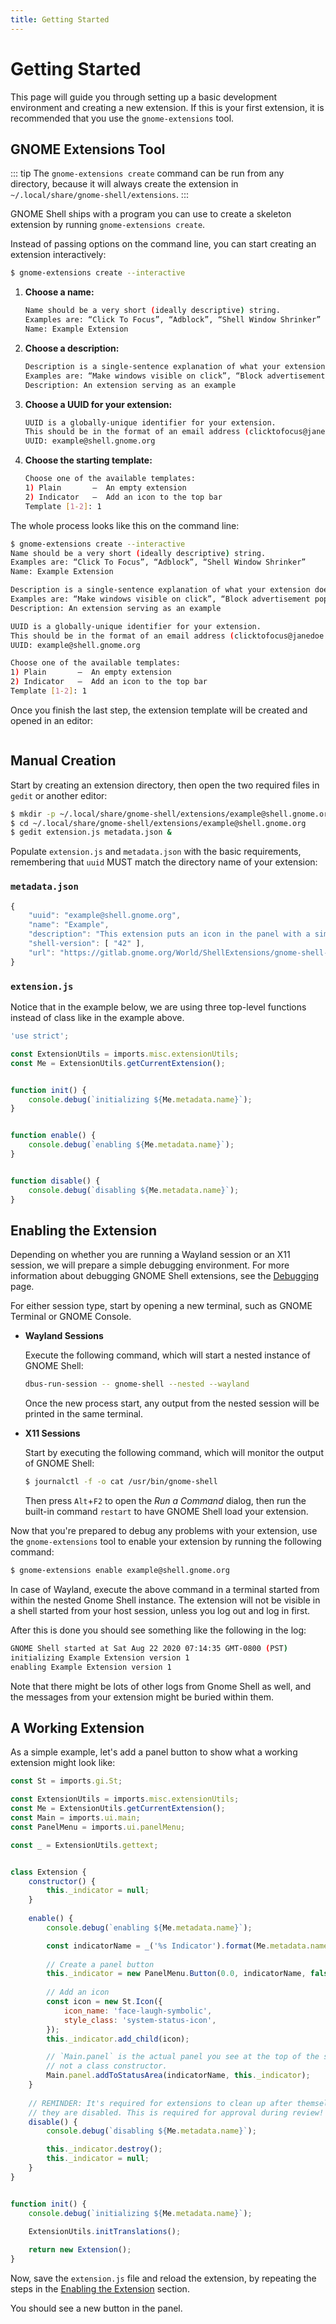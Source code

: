 ```yaml
---
title: Getting Started
---
```


# Getting Started

This page will guide you through setting up a basic development environment and
creating a new extension. If this is your first extension, it is recommended
that you use the `gnome-extensions` tool.

## GNOME Extensions Tool

::: tip
The `gnome-extensions create` command can be run from any directory, because it
will always create the extension in `~/.local/share/gnome-shell/extensions`.
:::

GNOME Shell ships with a program you can use to create a skeleton extension by
running `gnome-extensions create`.

Instead of passing options on the command line, you can start creating an
extension interactively:

```sh
$ gnome-extensions create --interactive
```

1. **Choose a name:**

   ```sh
   Name should be a very short (ideally descriptive) string.
   Examples are: “Click To Focus”, “Adblock”, “Shell Window Shrinker”
   Name: Example Extension
   ```

2. **Choose a description:**

   ```sh
   Description is a single-sentence explanation of what your extension does.
   Examples are: “Make windows visible on click”, “Block advertisement popups”, “Animate windows shrinking on minimize”
   Description: An extension serving as an example
   ```

3. **Choose a UUID for your extension:**

   ```sh
   UUID is a globally-unique identifier for your extension.
   This should be in the format of an email address (clicktofocus@janedoe.example.com)
   UUID: example@shell.gnome.org
   ```

4. **Choose the starting template:**

   ```sh
   Choose one of the available templates:
   1) Plain       –  An empty extension
   2) Indicator   –  Add an icon to the top bar
   Template [1-2]: 1
   ```

The whole process looks like this on the command line:

```sh
$ gnome-extensions create --interactive
Name should be a very short (ideally descriptive) string.
Examples are: “Click To Focus”, “Adblock”, “Shell Window Shrinker”
Name: Example Extension

Description is a single-sentence explanation of what your extension does.
Examples are: “Make windows visible on click”, “Block advertisement popups”, “Animate windows shrinking on minimize”
Description: An extension serving as an example

UUID is a globally-unique identifier for your extension.
This should be in the format of an email address (clicktofocus@janedoe.example.com)
UUID: example@shell.gnome.org

Choose one of the available templates:
1) Plain       –  An empty extension
2) Indicator   –  Add an icon to the top bar
Template [1-2]: 1
```

Once you finish the last step, the extension template will be created and opened
in an editor:

<img :src="$withBase('/assets/img/gnome-extensions-create-editor.png')" />

## Manual Creation

Start by creating an extension directory, then open the two required files in
`gedit` or another editor:

```sh
$ mkdir -p ~/.local/share/gnome-shell/extensions/example@shell.gnome.org
$ cd ~/.local/share/gnome-shell/extensions/example@shell.gnome.org
$ gedit extension.js metadata.json &
```

Populate `extension.js` and `metadata.json` with the basic requirements,
remembering that `uuid` MUST match the directory name of your extension:

### `metadata.json`

```js
{
    "uuid": "example@shell.gnome.org",
    "name": "Example",
    "description": "This extension puts an icon in the panel with a simple dropdown menu.",
    "shell-version": [ "42" ],
    "url": "https://gitlab.gnome.org/World/ShellExtensions/gnome-shell-extension-example"
}
```

### `extension.js`

Notice that in the example below, we are using three top-level functions instead
of class like in the example above.

```js
'use strict';

const ExtensionUtils = imports.misc.extensionUtils;
const Me = ExtensionUtils.getCurrentExtension();


function init() {
    console.debug(`initializing ${Me.metadata.name}`);
}


function enable() {
    console.debug(`enabling ${Me.metadata.name}`);
}


function disable() {
    console.debug(`disabling ${Me.metadata.name}`);
}
```

## Enabling the Extension

Depending on whether you are running a Wayland session or an X11 session, we
will prepare a simple debugging environment. For more information about
debugging GNOME Shell extensions, see the [Debugging](debugging.html) page.

For either session type, start by opening a new terminal, such as GNOME Terminal
or GNOME Console.

- **Wayland Sessions**

    Execute the following command, which will start a nested instance of GNOME
    Shell:

    ```sh
    dbus-run-session -- gnome-shell --nested --wayland
    ```
    
    Once the new process start, any output from the nested session will be
    printed in the same terminal.

- **X11 Sessions**

    Start by executing the following command, which will monitor the output of
    GNOME Shell:

    ```sh
    $ journalctl -f -o cat /usr/bin/gnome-shell
    ```
    
    Then press `Alt`+`F2` to open the *Run a Command* dialog, then run the
    built-in command `restart` to have GNOME Shell load your extension.

Now that you're prepared to debug any problems with your extension, use the
`gnome-extensions` tool to enable your extension by running the following command:

```sh
$ gnome-extensions enable example@shell.gnome.org
```

In case of Wayland, execute the above command in a terminal started from within
the nested Gnome Shell instance. The extension will not be visible in a shell
started from your host session, unless you log out and log in first.

After this is done you should see something like the following in the log:

```sh
GNOME Shell started at Sat Aug 22 2020 07:14:35 GMT-0800 (PST)
initializing Example Extension version 1
enabling Example Extension version 1
```

Note that there might be lots of other logs from Gnome Shell as well, and the
messages from your extension might be buried within them.

## A Working Extension

As a simple example, let's add a panel button to show what a working extension
might look like:

```js
const St = imports.gi.St;

const ExtensionUtils = imports.misc.extensionUtils;
const Me = ExtensionUtils.getCurrentExtension();
const Main = imports.ui.main;
const PanelMenu = imports.ui.panelMenu;

const _ = ExtensionUtils.gettext;


class Extension {
    constructor() {
        this._indicator = null;
    }
    
    enable() {
        console.debug(`enabling ${Me.metadata.name}`);

        const indicatorName = _('%s Indicator').format(Me.metadata.name);
        
        // Create a panel button
        this._indicator = new PanelMenu.Button(0.0, indicatorName, false);
        
        // Add an icon
        const icon = new St.Icon({
            icon_name: 'face-laugh-symbolic',
            style_class: 'system-status-icon',
        });
        this._indicator.add_child(icon);

        // `Main.panel` is the actual panel you see at the top of the screen,
        // not a class constructor.
        Main.panel.addToStatusArea(indicatorName, this._indicator);
    }
    
    // REMINDER: It's required for extensions to clean up after themselves when
    // they are disabled. This is required for approval during review!
    disable() {
        console.debug(`disabling ${Me.metadata.name}`);

        this._indicator.destroy();
        this._indicator = null;
    }
}


function init() {
    console.debug(`initializing ${Me.metadata.name}`);

    ExtensionUtils.initTranslations();
    
    return new Extension();
}
```

Now, save the `extension.js` file and reload the extension, by repeating the
steps in the [Enabling the Extension](#enabling-the-extension) section.

You should see a new button in the panel.
